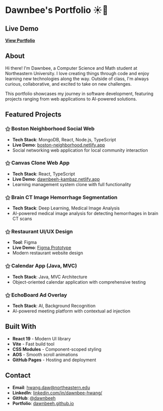 # Dawnbee's Portfolio ☀️🐝

<!-- A collection of my projects and experiences as I grow and learn in Computer Science and Mathematics at Northeastern University.  -->

## Live Demo

**[View Portfolio](https://dawnbeeh.github.io)**

## About

Hi there! I'm Dawnbee, a Computer Science and Math student at Northeastern University. I love creating things through code and enjoy learning new technologies along the way. Outside of class, I'm always curious, collaborative, and excited to take on new challenges.

This portfolio showcases my journey in software development, featuring projects ranging from web applications to AI-powered solutions.

## Featured Projects

### ⚝ Boston Neighborhood Social Web
- **Tech Stack**: MongoDB, React, Node.js, TypeScript
- **Live Demo**: [boston-neighborhood.netlify.app](https://boston-neighborhood.netlify.app)
- Social networking web application for local community interaction

### ⚝ Canvas Clone Web App
- **Tech Stack**: React, TypeScript
- **Live Demo**: [dawnbeeh-kambaz.netlify.app](http://dawnbeeh-kambaz.netlify.app)
- Learning management system clone with full functionality

### ⚝ Brain CT Image Hemorrhage Segmentation
- **Tech Stack**: Deep Learning, Medical Image Analysis
- AI-powered medical image analysis for detecting hemorrhages in brain CT scans

### ⚝ Restaurant UI/UX Design
- **Tool**: Figma
- **Live Demo**: [Figma Prototype](https://www.figma.com/proto/SjSMznbgZyYBpKo8aaDXHj/Hwang_final?node-id=4007-509&t=Rv98GDHB6CfUdBQG-1&scaling=scale-down&page-id=0%3A1&starting-point-node-id=4007%3A509)
- Modern restaurant website design

### ⚝ Calendar App (Java, MVC)
- **Tech Stack**: Java, MVC Architecture
- Object-oriented calendar application with comprehensive testing

### ⚝ EchoBoard Ad Overlay
- **Tech Stack**: AI, Background Recognition
- AI-powered meeting platform with contextual ad injection


## Built With

- **React 19** - Modern UI library
- **Vite** - Fast build tool
- **CSS Modules** - Component-scoped styling
- **AOS** - Smooth scroll animations
- **GitHub Pages** - Hosting and deployment


## Contact

- **Email**: [hwang.daw@northeastern.edu](hwang.daw@northeastern.edu)
- **LinkedIn**: [linkedin.com/in/dawnbee-hwang/](https://www.linkedin.com/in/dawnbee-hwang/)
- **GitHub**: [@dawnbeeh](https://github.com/dawnbeeh)
- **Portfolio**: [dawnbeeh.github.io](https://dawnbeeh.github.io)